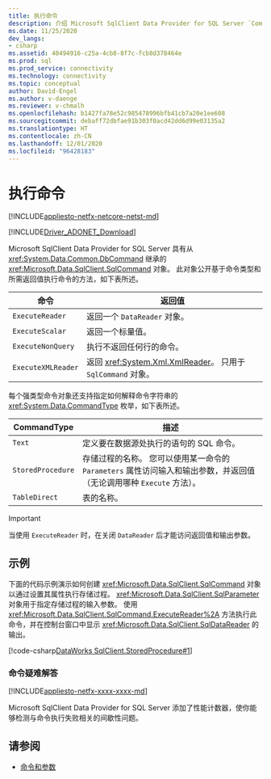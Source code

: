 ```yaml
---
title: 执行命令
description: 介绍 Microsoft SqlClient Data Provider for SQL Server `Command` 对象，以及如何使用它对数据源执行查询和命令。
ms.date: 11/25/2020
dev_langs:
- csharp
ms.assetid: 40494916-c25a-4cb8-8f7c-fcb8d378464e
ms.prod: sql
ms.prod_service: connectivity
ms.technology: connectivity
ms.topic: conceptual
author: David-Engel
ms.author: v-daenge
ms.reviewer: v-chmalh
ms.openlocfilehash: b1427fa78e52c985478996bfb41cb7a20e1ee608
ms.sourcegitcommit: debaff72dbfae91b303f0acd42dd6d99e03135a2
ms.translationtype: HT
ms.contentlocale: zh-CN
ms.lasthandoff: 12/01/2020
ms.locfileid: "96428183"
---
```

# <a name="executing-a-command"></a>执行命令

[!INCLUDE[appliesto-netfx-netcore-netst-md](../../includes/appliesto-netfx-netcore-netst-md.md)]

[!INCLUDE[Driver_ADONET_Download](../../includes/driver_adonet_download.md)]

Microsoft SqlClient Data Provider for SQL Server 具有从 <xref:System.Data.Common.DbCommand> 继承的 <xref:Microsoft.Data.SqlClient.SqlCommand> 对象。 此对象公开基于命令类型和所需返回值执行命令的方法，如下表所述。

|命令|返回值|  
|-------------|------------------|  
|`ExecuteReader`|返回一个 `DataReader` 对象。|  
|`ExecuteScalar`|返回一个标量值。|  
|`ExecuteNonQuery`|执行不返回任何行的命令。|  
|`ExecuteXMLReader`|返回 <xref:System.Xml.XmlReader>。 只用于 `SqlCommand` 对象。|

 每个强类型命令对象还支持指定如何解释命令字符串的 <xref:System.Data.CommandType> 枚举，如下表所述。

|CommandType|描述|
|-----------------|-----------------|  
|`Text`|定义要在数据源处执行的语句的 SQL 命令。|  
|`StoredProcedure`|存储过程的名称。 您可以使用某一命令的 `Parameters` 属性访问输入和输出参数，并返回值（无论调用哪种 `Execute` 方法）。|  
|`TableDirect`|表的名称。|

> [!IMPORTANT]
> 当使用 `ExecuteReader` 时，在关闭 `DataReader` 后才能访问返回值和输出参数。

## <a name="example"></a>示例

下面的代码示例演示如何创建 <xref:Microsoft.Data.SqlClient.SqlCommand> 对象以通过设置其属性执行存储过程。 <xref:Microsoft.Data.SqlClient.SqlParameter> 对象用于指定存储过程的输入参数。 使用 <xref:Microsoft.Data.SqlClient.SqlCommand.ExecuteReader%2A> 方法执行此命令，并在控制台窗口中显示 <xref:Microsoft.Data.SqlClient.SqlDataReader> 的输出。

[!code-csharp[DataWorks SqlClient.StoredProcedure#1](~/../sqlclient/doc/samples/SqlCommand_StoredProcedure.cs#1)]

### <a name="troubleshooting-commands"></a>命令疑难解答

[!INCLUDE[appliesto-netfx-xxxx-xxxx-md](../../includes/appliesto-netfx-xxxx-xxxx-md.md)]

Microsoft SqlClient Data Provider for SQL Server 添加了性能计数器，使你能够检测与命令执行失败相关的间歇性问题。

## <a name="see-also"></a>请参阅

- [命令和参数](commands-parameters.md)
